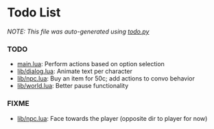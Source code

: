 # Todo List
_NOTE: This file was auto-generated using [todo.py](http://github.com/paulpls/todo)_



### TODO
* [main.lua](main.lua#L94): Perform actions based on option selection
* [lib/dialog.lua](lib/dialog.lua#L194): Animate text per character
* [lib/npc.lua](lib/npc.lua#L43): Buy an item for 50c; add actions to convo behavior
* [lib/world.lua](lib/world.lua#L136): Better pause functionality



### FIXME
* [lib/npc.lua](lib/npc.lua#L61): Face towards the player (opposite dir to player for now)



